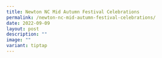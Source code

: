 ```yaml
---
title: Newton NC Mid Autumn Festival Celebrations
permalink: /newton-nc-mid-autumn-festival-celebrations/
date: 2022-09-09
layout: post
description: ""
image: ""
variant: tiptap
---
```

